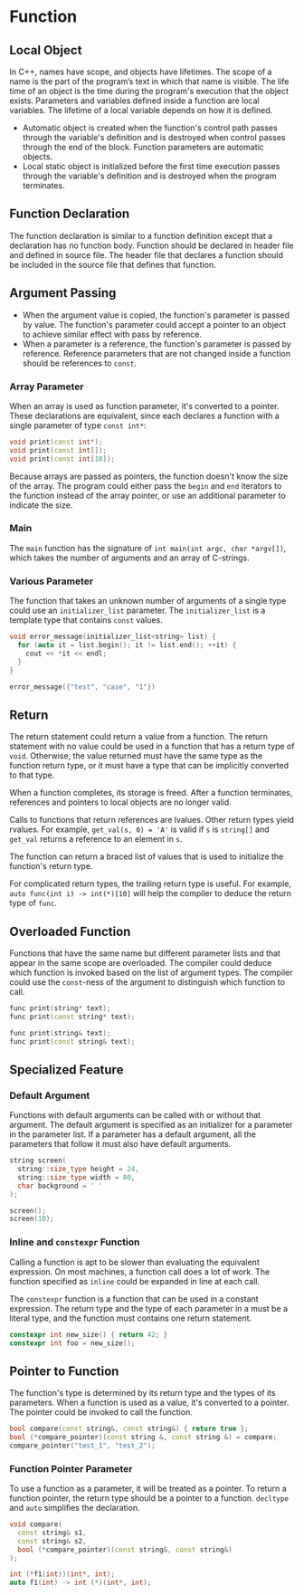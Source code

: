 # Function

## Local Object

In C++, names have scope, and objects have lifetimes. The scope of a name is the part of the program’s text in which that name is visible. The life time of an object is the time during the program's execution that the object exists. Parameters and variables defined inside a function are local variables. The lifetime of a local variable depends on how it is defined.

- Automatic object is created when the function's control path passes through the variable's definition and is destroyed when control passes through the end of the block. Function parameters are automatic objects.
- Local static object is initialized before the first time execution passes through the variable's definition and is destroyed when the program terminates.

## Function Declaration

The function declaration is similar to a function definition except that a declaration has no function body. Function should be declared in header file and defined in source file. The header file that declares a function should be included in the source file that defines that function.

## Argument Passing

- When the argument value is copied, the function's parameter is passed by value. The function's parameter could accept a pointer to an object to achieve similar effect with pass by reference.
- When a parameter is a reference, the function's parameter is passed by reference. Reference parameters that are not changed inside a function should be references to `const`.

### Array Parameter

When an array is used as function parameter, it's converted to a pointer. These declarations are equivalent, since each declares a function with a single parameter of type `const int*`:

```cpp
void print(const int*);
void print(const int[]);
void print(const int[10]);
```

Because arrays are passed as pointers, the function doesn't know the size of the array. The program could either pass the `begin` and `end` iterators to the function instead of the array pointer, or use an additional parameter to indicate the size.

### Main

The `main` function has the signature of `int main(int argc, char *argv[])`, which takes the number of arguments and an array of C-strings.

### Various Parameter

The function that takes an unknown number of arguments of a single type could use an `initializer_list` parameter. The `initializer_list` is a template type that contains `const` values.

```cpp
void error_message(initializer_list<string> list) {
  for (auto it = list.begin(); it != list.end(); ++it) {
    cout << *it << endl;
  }
}

error_message({"test", "case", "1"})
```

## Return

The return statement could return a value from a function. The return statement with no value could be used in a function that has a return type of `void`. Otherwise, the value returned must have the same type as the function return type, or it must have a type that can be implicitly converted to that type.

When a function completes, its storage is freed. After a function terminates, references and pointers to local objects are no longer valid.

Calls to functions that return references are lvalues. Other return types yield rvalues. For example, `get_val(s, 0) = 'A'` is valid if `s` is `string[]` and `get_val` returns a reference to an element in `s`.

The function can return a braced list of values that is used to initialize the function's return type.

For complicated return types, the trailing return type is useful. For example, `auto func(int i) -> int(*)[10]` will help the compiler to deduce the return type of `func`.

## Overloaded Function

Functions that have the same name but different parameter lists and that appear in the same scope are overloaded. The compiler could deduce which function is invoked based on the list of argument types. The compiler could use the `const`-ness of the argument to distinguish which function to call.

```cpp
func print(string* text);
func print(const string* text);

func print(string& text);
func print(const string& text);
```

## Specialized Feature

### Default Argument

Functions with default arguments can be called with or without that argument. The default argument is specified as an initializer for a parameter in the parameter list. If a parameter has a default argument, all the parameters that follow it must also have default arguments.

```cpp
string screen(
  string::size_type height = 24,
  string::size_type width = 80,
  char background = ' '
);

screen();
screen(10);
```

### Inline and `constexpr` Function

Calling a function is apt to be slower than evaluating the equivalent expression. On most machines, a function call does a lot of work. The function specified as `inline` could be expanded in line at each call.

The `constexpr` function is a function that can be used in a constant expression. The return type and the type of each parameter in a must be a literal type, and the function must contains one return statement.

```cpp
constexpr int new_size() { return 42; }
constexpr int foo = new_size();
```

## Pointer to Function

The function's type is determined by its return type and the types of its parameters. When a function is used as a value, it's converted to a pointer. The pointer could be invoked to call the function.

```cpp
bool compare(const string&, const string&) { return true };
bool (*compare_pointer)(const string &, const string &) = compare;
compare_pointer("test_1", "test_2");
```

### Function Pointer Parameter

To use a function as a parameter, it will be treated as a pointer.
To return a function pointer, the return type should be a pointer to a function. `decltype` and `auto` simplifies the declaration.

```cpp
void compare(
  const string& s1,
  const string& s2,
  bool (*compare_pointer)(const string&, const string&)
);

int (*f1(int))(int*, int);
auto f1(int) -> int (*)(int*, int);
```
